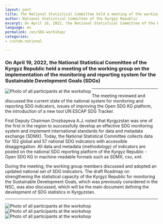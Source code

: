```yaml
---
layout: post
title: The National Statistical Committee held a meeting of the working group on the implementation of the SDG monitoring and reporting system
author: National Statistical Committee of the Kyrgyz Republic
excerpt: On April 19, 2022, the National Statistical Committee of the Kyrgyz Republic held a meeting of the working group on the implementation of the monitoring and reporting system for the Sustainable Development Goals (SDGs)
language: en
permalink: /en/SDG-workshop/
categories:
- custom.national

---
```


### On April 19, 2022, the National Statistical Committee of the Kyrgyz Republic held a meeting of the working group on the implementation of the monitoring and reporting system for the Sustainable Development Goals (SDGs)

<img src="{{ site.baseurl }}/news-images/Workshop2.jpg" alt="Photo of all participants at the workshop" align="left">

***

The meeting reviewed and discussed the current state of the national system for monitoring and reporting SDG indicators, issues of improving the Open SDG KG platform, the introduction of a new tool UN ESCAP SDG Tracker.

First Deputy Chairman Orozbayeva A.J. noted that Kyrgyzstan was one of the first in the region to successfully develop an effective SDG monitoring system and implement international standards for data and metadata exchange (SDMX). Today, the National Statistical Committee collects data for 102 global and 57 national SDG indicators with accessible disaggregation. All data and metadata (methodology) of indicators are posted on the national SDG reporting platform of the Kyrgyz Republic - Open SDG KG in machine-readable formats such as SDMX, csv, xml.

During the meeting, the working group members discussed and adopted an updated national set of SDG indicators. The draft Roadmap on strengthening the statistical capacity of the Kyrgyz Republic for monitoring the Sustainable Development Goals, which was previously considered in the NSC, was also discussed, which will be the main document defining the development of SDG statistics in Kyrgyzstan.

***

<img src="{{ site.baseurl }}/news-images/Workshop3.jpg" alt="Photo of all participants at the workshop" align="left">

<img src="{{ site.baseurl }}/news-images/Workshop4.jpg" alt="Photo of all participants at the workshop" align="left">

<img src="{{ site.baseurl }}/news-images/Worksop1.jpg" alt="Photo of all participants at the workshop" align="left">
                       
